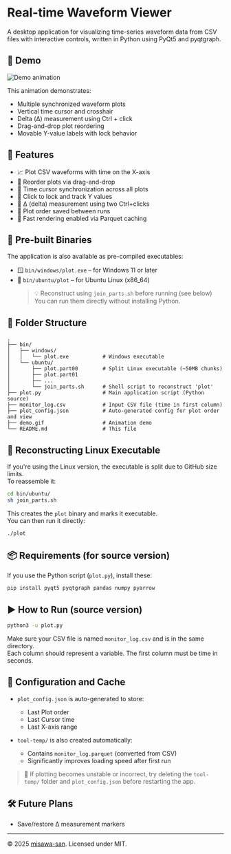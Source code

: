 # Real-time Waveform Viewer

A desktop application for visualizing time-series waveform data from CSV files with interactive controls, written in Python using PyQt5 and pyqtgraph.

## 🎥 Demo

![Demo animation](demo.gif)

This animation demonstrates:

- Multiple synchronized waveform plots  
- Vertical time cursor and crosshair  
- Delta (Δ) measurement using Ctrl + click  
- Drag-and-drop plot reordering  
- Movable Y-value labels with lock behavior  

## 🔧 Features

- 📈 Plot CSV waveforms with time on the X-axis
- 🔀 Reorder plots via drag-and-drop
- 🎯 Time cursor synchronization across all plots
- 📌 Click to lock and track Y values
- 🧮 Δ (delta) measurement using two Ctrl+clicks
- 💾 Plot order saved between runs
- 🚀 Fast rendering enabled via Parquet caching

## 🚀 Pre-built Binaries

The application is also available as pre-compiled executables:

- 🪟 `bin/windows/plot.exe` – for Windows 11 or later
- 🐧 `bin/ubuntu/plot` – for Ubuntu Linux (x86_64)
  > 💡 Reconstruct using `join_parts.sh` before running (see below)
You can run them directly without installing Python.

## 📂 Folder Structure

```
.
├── bin/
│   ├── windows/
│   │   └── plot.exe           # Windows executable
│   └── ubuntu/
│       ├── plot.part00        # Split Linux executable (~50MB chunks)
│       ├── plot.part01
│       ├── ...
│       └── join_parts.sh      # Shell script to reconstruct 'plot'
├── plot.py                    # Main application script (Python source)
├── monitor_log.csv            # Input CSV file (time in first column)
├── plot_config.json           # Auto-generated config for plot order and view
├── demo.gif                   # Animation demo
└── README.md                  # This file
```

## 🐧 Reconstructing Linux Executable

If you're using the Linux version, the executable is split due to GitHub size limits.  
To reassemble it:

```bash
cd bin/ubuntu/
sh join_parts.sh
```

This creates the `plot` binary and marks it executable.  
You can then run it directly:

```bash
./plot
```

## 📦 Requirements (for source version)

If you use the Python script (`plot.py`), install these:

```bash
pip install pyqt5 pyqtgraph pandas numpy pyarrow
```

## ▶ How to Run (source version)

```bash
python3 -u plot.py
```

Make sure your CSV file is named `monitor_log.csv` and is in the same directory.  
Each column should represent a variable. The first column must be time in seconds.

## 💾 Configuration and Cache

- `plot_config.json` is auto-generated to store:
  - Last Plot order
  - Last Cursor time
  - Last X-axis range

- `tool-temp/` is also created automatically:
  - Contains `monitor_log.parquet` (converted from CSV)
  - Significantly improves loading speed after first run

> 🧹 If plotting becomes unstable or incorrect, try deleting the `tool-temp/` folder and `plot_config.json` before restarting the app.

## 🛠 Future Plans

- Save/restore Δ measurement markers  

---

© 2025 [misawa-san](https://github.com/misawa-san). Licensed under MIT.
